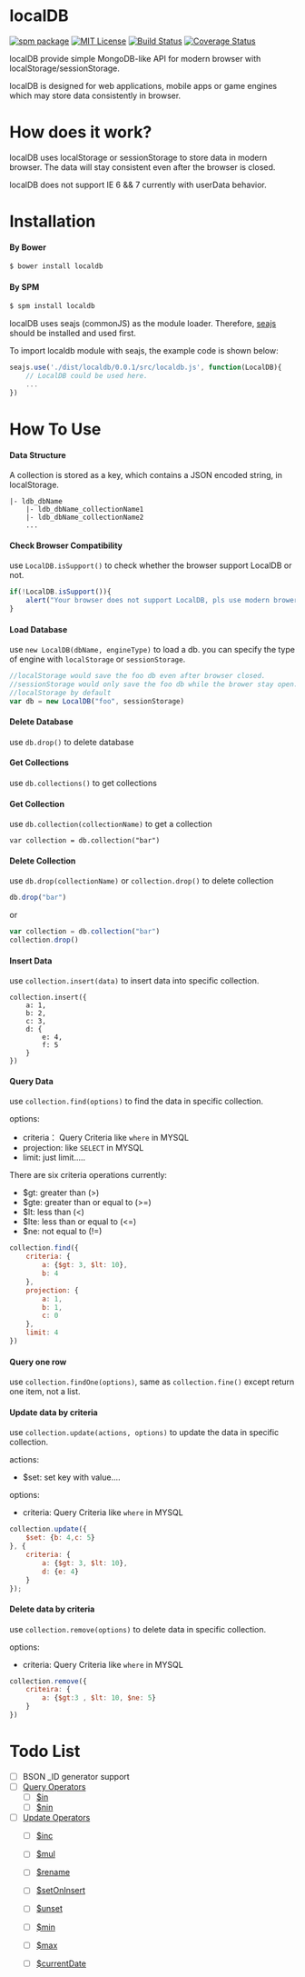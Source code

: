 localDB
=======

[![spm package][spm-image]][spm-url]
[![MIT License][license-image]][license-url]
[![Build Status][build-image]][build-url]
[![Coverage Status][coverage-image]][coverage-url]

localDB provide simple MongoDB-like API for modern browser with localStorage/sessionStorage.

localDB is designed for web applications, mobile apps or game engines which may store data consistently in browser.

# How does it work?

localDB uses localStorage or sessionStorage to store data in modern browser. The data will stay consistent even after the browser is closed.

localDB does not support IE 6 && 7 currently with userData behavior.

# Installation

#### By Bower

```bash
$ bower install localdb
```

#### By SPM

```bash
$ spm install localdb
```

localDB uses seajs (commonJS) as the module loader.
Therefore, [seajs](https://github.com/seajs/seajs) should be installed and used first. 

To import localdb module with seajs, the example code is shown below:

```javascript
seajs.use('./dist/localdb/0.0.1/src/localdb.js', function(LocalDB){
    // LocalDB could be used here.
    ...
})
```

# How To Use

#### Data Structure

A collection is stored as a key, which contains a JSON encoded string, in localStorage. 

```
|- ldb_dbName
    |- ldb_dbName_collectionName1
    |- ldb_dbName_collectionName2
    ...
```

#### Check Browser Compatibility

use `LocalDB.isSupport()` to check whether the browser support LocalDB or not.

```javascript
if(!LocalDB.isSupport()){
    alert("Your browser does not support LocalDB, pls use modern brower!")
}
```

#### Load Database

use `new LocalDB(dbName, engineType)` to load a db. you can specify the type of engine with `localStorage` or `sessionStorage`.

```javascript
//localStorage would save the foo db even after browser closed.
//sessionStorage would only save the foo db while the brower stay open.
//localStorage by default
var db = new LocalDB("foo", sessionStorage)
```

#### Delete Database

use `db.drop()` to delete database

#### Get Collections

use `db.collections()` to get collections

#### Get Collection

use `db.collection(collectionName)` to get a collection

```
var collection = db.collection("bar")
```

#### Delete Collection

use `db.drop(collectionName)` or `collection.drop()` to delete collection

```javascript
db.drop("bar")
```

or

```javascript
var collection = db.collection("bar")
collection.drop()
```

#### Insert Data

use `collection.insert(data)` to insert data into specific collection.

```
collection.insert({
    a: 1,
    b: 2,
    c: 3,
    d: {
        e: 4,
        f: 5
    }
})
```

#### Query Data

use `collection.find(options)` to find the data in specific collection.

options:
*   criteria：  Query Criteria like `where` in MYSQL
*   projection: like `SELECT` in MYSQL 
*   limit:  just limit.....

There are six criteria operations currently:

*   $gt: greater than (>)
*   $gte: greater than or equal to (>=)
*   $lt: less than (<)
*   $lte: less than or equal to (<=)
*   $ne: not equal to (!=)

```javascript
collection.find({
    criteria: {
        a: {$gt: 3, $lt: 10},
        b: 4
    },
    projection: {
        a: 1,
        b: 1,
        c: 0
    },
    limit: 4
})
```

#### Query one row

use `collection.findOne(options)`, same as `collection.fine()` except return one item, not a list.


#### Update data by criteria

use `collection.update(actions, options)` to update the data in specific collection.

actions:
*   $set: set key with value....

options:
*   criteria:   Query Criteria like `where` in MYSQL

```javascript
collection.update({
    $set: {b: 4,c: 5}
}, {
    criteria: {
        a: {$gt: 3, $lt: 10},
        d: {e: 4}
    }
});
```

#### Delete data by criteria

use `collection.remove(options)` to delete data in specific collection.

options:
*   criteria:   Query Criteria like `where` in MYSQL

```javascript
collection.remove({
    criteira: {
        a: {$gt:3 , $lt: 10, $ne: 5}
    }
})
```

# Todo List
*   [ ] BSON _ID generator support
*   [ ] [Query Operators](http://docs.mongodb.org/manual/reference/operator/query/)
    *   [ ] [$in](http://docs.mongodb.org/manual/reference/operator/query/in/#op._S_in)
    *   [ ] [$nin](http://docs.mongodb.org/manual/reference/operator/query/nin/#op._S_nin)
*   [ ] [Update Operators](http://docs.mongodb.org/manual/reference/operator/update/)
    *   [ ] [$inc](http://docs.mongodb.org/manual/reference/operator/update/inc/#up._S_inc)
    *   [ ] [$mul](http://docs.mongodb.org/manual/reference/operator/update/mul/#up._S_mul)
    *   [ ] [$rename](http://docs.mongodb.org/manual/reference/operator/update/rename/#up._S_rename)
    *   [ ] [$setOnInsert](http://docs.mongodb.org/manual/reference/operator/update/setOnInsert/#up._S_setOnInsert)
    *   [ ] [$unset](http://docs.mongodb.org/manual/reference/operator/update/unset/#up._S_unset)
    *   [ ] [$min](http://docs.mongodb.org/manual/reference/operator/update/min/#up._S_min)
    *   [ ] [$max](http://docs.mongodb.org/manual/reference/operator/update/max/#up._S_max)
    *   [ ] [$currentDate](http://docs.mongodb.org/manual/reference/operator/update/currentDate/#up._S_currentDate)


[spm-image]: http://spmjs.io/badge/localdb
[spm-url]: http://spmjs.io/package/localdb
[build-image]: https://api.travis-ci.org/wh1100717/localDB.svg?branch=master
[build-url]: https://travis-ci.org/wh1100717/localDB
[coverage-image]: https://img.shields.io/coveralls/wh1100717/localDB.svg
[coverage-url]: https://coveralls.io/r/wh1100717/localDB?branch=master
[license-image]: http://img.shields.io/badge/license-MIT-blue.svg?style=flat
[license-url]: LICENSE
